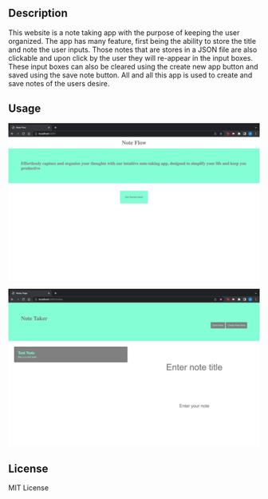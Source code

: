 # <Express-Note-Taker>

## Description

This website is a note taking app with the purpose of keeping the user organized.  The app has many feature, first being the ability to store the title and note the user inputs.  Those notes that are stores in a JSON file are also clickable and upon click by the user they will re-appear in the input boxes.  These input boxes can also be cleared using the create new app button and saved using the save note button.  All and all this app is used to create and save notes of the users desire.

## Usage
    
![website-screenshot](./assets/screenshots/Screen%20Shot%202023-07-09%20at%209.05.24%20PM.png)

![website-screenshot](./assets/screenshots/Screen%20Shot%202023-07-09%20at%209.05.32%20PM.png)
    


## License

MIT License
